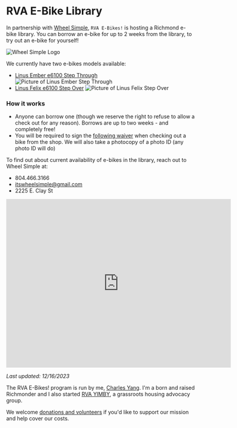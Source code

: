 # RVA E-Bike Library

In partnership with [Wheel Simple](https://itswheelsimple.com/), `RVA E-Bikes!` is hosting a Richmond e-bike library. You can borrow an e-bike for up to 2 weeks from the library, to try out an e-bike for yourself!

![Wheel Simple Logo](/img/cropped-wheelsimple-black.png)

We currently have two e-bikes models available:
- [Linus Ember e6100 Step Through](https://www.linusbike.com/products/ember)
  ![Picture of Linus Ember Step Through](/img/linus_ember.png)
- [Linus Felix e6100 Step Over](https://www.linusbike.com/products/felix)
  ![Picture of Linus Felix Step Over](/img/linus_felix.png)

### How it works
- Anyone can borrow one (though we reserve the right to refuse to allow a check out for any reason). Borrows are up to two weeks - and completely free!
- You will be required to sign the [following waiver](https://docs.google.com/document/d/1g4k8Agirku9Uu-0BwrA9dlE09qTCvKvaEII4W3eyC_Y/edit?usp=sharing) when checking out a bike from the shop. We will also take a photocopy of a photo ID (any photo ID will do)


To find out about current availability of e-bikes in the library, reach out to Wheel Simple at:
- 804.466.3166
- [itswheelsimple@gmail.com](mailto:itswheelsimple@gmail.com)
- 2225 E. Clay St


<iframe src="https://www.google.com/maps/embed?pb=!1m18!1m12!1m3!1d11639.675930274421!2d-77.42869963904023!3d37.53717322221317!2m3!1f0!2f0!3f0!3m2!1i1024!2i768!4f13.1!3m3!1m2!1s0x89b111125b5895d9%3A0x6f96d2735944ea05!2sWheel%20Simple%20Bicycle%20Repair!5e0!3m2!1sen!2sus!4v1702756150413!5m2!1sen!2sus" width="600" height="450" style="border:0;" allowfullscreen="" loading="lazy" referrerpolicy="no-referrer-when-downgrade"></iframe>

*Last updated: 12/16/2023*

The RVA E-Bikes! program is run by me, [Charles Yang](https://charlesxjyang.github.io/). I'm a born and raised Richmonder and I also started [RVA YIMBY](https://www.rvayimby.org/), a grassroots housing advocacy group.

We welcome [donations and volunteers](/support) if
you'd like to support our mission and help cover our costs.